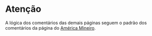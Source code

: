 # Atenção

A lógica dos comentários das demais páginas seguem o padrão dos comentários da página do [América Mineiro](\America_Mineiro\page.tsx).